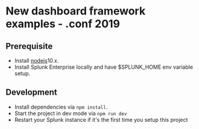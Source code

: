 # New dashboard framework examples - .conf 2019

## Prerequisite 
* Install [nodejs](https://nodejs.org/en/)10.x.
* Install Splunk Enterprise locally and have $SPLUNK_HOME env variable setup.

## Development
* Install dependencies via `npm install`.
* Start the project in dev mode via `npm run dev`
* Restart your Splunk instance if it's the first time you setup this project